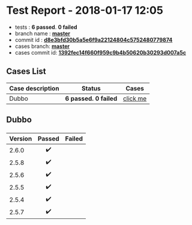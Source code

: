 # Test Report - 2018-01-17 12:05

- tests  : **6 passed**. **0 failed**
- branch name : **[master](https://github.com/apache/incubator-skywalking/tree/master)**
- commit id : **[d8e3bfd30b5a5e6f9a22124804c5752480779874](https://github.com/apache/incubator-skywalking/commit/d8e3bfd30b5a5e6f9a22124804c5752480779874)**
- cases branch: **[master](https://github.com/SkywalkingTest/skywalking-autotest-scenarios/tree/master)**
- cases commit id: **[1392fec14f660f959c9b4b50620b30293d007a5c](https://github.com/SkywalkingTest/skywalking-autotest-scenarios/commit/1392fec14f660f959c9b4b50620b30293d007a5c)**

## Cases List

| Case description | Status | Cases|
|:-----|:-----:|:-----:|
|Dubbo| **6 passed. 0 failed**| [click me](#dubbo) |

## Dubbo

### 
|  Version     | Passed | Failed|
|:------------- |:-------:|:-----:|
| 2.6.0  | :heavy_check_mark:||
| 2.5.8  | :heavy_check_mark:||
| 2.5.6  | :heavy_check_mark:||
| 2.5.5  | :heavy_check_mark:||
| 2.5.4  | :heavy_check_mark:||
| 2.5.7  | :heavy_check_mark:||

